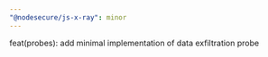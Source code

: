 ```yaml
---
"@nodesecure/js-x-ray": minor
---
```


feat(probes): add minimal implementation of data exfiltration probe
